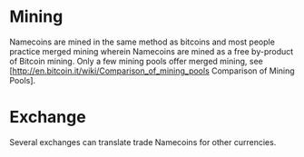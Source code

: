 # Mining
Namecoins are mined in the same method as bitcoins and most people practice merged mining wherein Namecoins are mined as a free by-product of Bitcoin mining. Only a few mining pools offer merged mining, see [http://en.bitcoin.it/wiki/Comparison_of_mining_pools Comparison of Mining Pools].

# Exchange
Several exchanges can translate trade Namecoins for other currencies.
